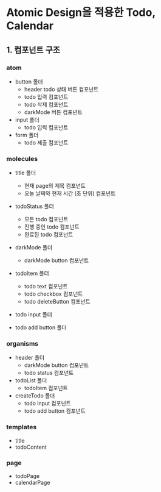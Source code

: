 # Atomic Design을 적용한 Todo, Calendar

## 1. 컴포넌트 구조

### atom

- button 폴더
  - header todo 상태 버튼 컴포넌트
  - todo 입력 컴포넌트
  - todo 삭제 컴포넌트
  - darkMode 버튼 컴포넌트
- input 폴더
  - todo 입력 컴포넌트
- form 폴더
  - todo 제출 컴포넌트

### molecules

- title 폴더
  - 현재 page의 제목 컴포넌트
  - 오늘 날짜와 현재 시간 (초 단위) 컴포넌트
- todoStatus 폴더
  - 모든 todo 컴포넌트
  - 진행 중인 todo 컴포넌트
  - 완료된 todo 컴포넌트
- darkMode 폴더
  - darkMode button 컴포넌트
- todoItem 폴더

  - todo text 컴포넌트
  - todo checkbox 컴포넌트
  - todo deleteButton 컴포넌트

- todo input 폴더
- todo add button 폴더

### organisms

- header 폴더
  - darkMode button 컴포넌트
  - todo status 컴포넌트
- todoList 폴더
  - todoItem 컴포넌트
- createTodo 폴더
  - todo input 컴포넌트
  - todo add button 컴포넌트

### templates

- title
- todoContent

### page

- todoPage
- calendarPage
